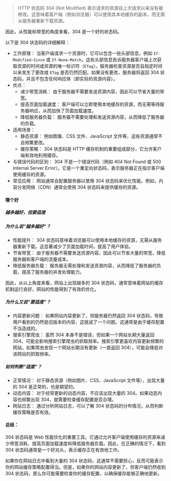 > HTTP 状态码 304 (Not Modified) 表示请求的资源自上次请求以来没有被修改。这意味着客户端（例如浏览器）可以使用其本地缓存的副本，而无需从服务器重新下载资源。

因此，从性能和带宽的角度来看，304 是一个好的状态码。

以下是 304 状态码的详细解释：

- 工作原理： 当客户端请求一个资源时，它可以包含一些头部信息，例如 `If-Modified-Since` 或 `If-None-Match`。这些头部信息告诉服务器客户端上次获取资源的时间或资源的唯一标识符（`ETag`）。服务器检查资源是否自指定时间以来发生了更改或 `ETag` 是否仍然匹配。如果没有更改，服务器将返回 304 状态码，并且不包含任何响应体（即实际的资源内容）。
- 优点：
  - 减少带宽消耗： 由于服务器不需要发送资源内容，因此可以节省大量的带宽。
  - 提高页面加载速度： 客户端可以立即使用本地缓存的资源，而无需等待服务器响应，从而加快了页面加载速度。
  - 降低服务器负载： 服务器不需要处理和发送资源内容，从而降低了服务器的负载。
- 适用场景：
  - 静态资源： 例如图像、CSS 文件、JavaScript 文件等，这些资源通常不会频繁更改。
  - 缓存策略： 304 状态码是 HTTP 缓存机制的重要组成部分，它允许客户端有效地利用缓存。
- 与错误代码的区别： 304 不是一个错误代码（例如 404 Not Found 或 500 Internal Server Error）。它是一个重定向状态码，表示服务器正在指示客户端使用缓存的资源。
- 常见应用： 网站通常会配置服务器以使用 304 状态码来优化性能。例如，内容分发网络（CDN）通常会使用 304 状态码来提供缓存的资源。

#### 哪个好

##### 越多越好，但要适度

##### 为什么说“越多越好”？

- 性能提升： 304 状态码意味着浏览器可以使用本地缓存的资源，无需从服务器重新下载。这显著减少了页面加载时间，提高了用户体验。
- 节省带宽： 由于服务器不需要发送资源内容，因此可以节省大量的带宽，降低服务器和客户端的流量成本。
- 降低服务器负载： 服务器无需处理和发送资源内容，从而降低了服务器的负载，提高了服务器的并发处理能力。

因此，从以上角度来看，网站上出现越多的 304 状态码，通常意味着网站的缓存机制运行良好，网站的性能得到了有效的优化。

##### 为什么又说“要适度”？

- 内容更新问题： 如果网站内容更新了，但服务器仍然返回 304 状态码，导致用户看到的仍然是旧版本的内容，这就成了一个问题。这通常是由于缓存配置不当造成的。
- 搜索引擎爬虫： 虽然 304 本身不是错误，但如果一个网站长期大量返回 304，可能会影响搜索引擎爬虫的抓取频率。搜索引擎更喜欢内容更新频繁的网站。如果爬虫发现一个网站长期没有更新（一直返回 304），可能会降低对该网站的抓取频率。

##### 如何判断“适度”？

- 正常情况： 对于静态资源（例如图片、CSS、JavaScript 文件等），出现大量的 304 是正常的，也是期望的。
- 动态内容： 对于经常更新的动态内容，不应该出现大量的 304。如果动态内容也频繁出现 304，就需要检查缓存配置是否合理。
- 网站日志： 通过分析网站日志，可以了解 304 状态码的分布情况，从而判断缓存策略是否有效。

#### 总结：

304 状态码是 Web 性能优化的重要工具。它通过允许客户端使用缓存的资源来减少带宽消耗、提高页面加载速度和降低服务器负载。因此，在正确的情况下，看到 304 状态码通常是一个好兆头，表示缓存正在有效地工作。

如果你在网站日志中看到大量的 304 状态码，这通常不需要担心，反而可能表示你的网站缓存策略配置得当。但是，如果你的网站内容更新了，但客户端仍然收到 304 状态码，那么你可能需要检查你的缓存配置，以确保缓存能够正确地更新。
